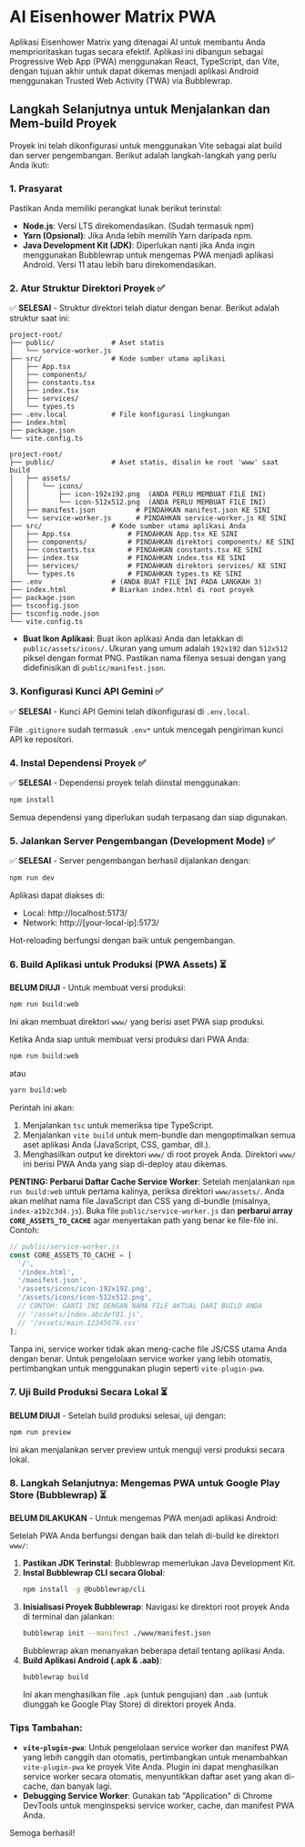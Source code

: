 
# AI Eisenhower Matrix PWA

Aplikasi Eisenhower Matrix yang ditenagai AI untuk membantu Anda memprioritaskan tugas secara efektif. Aplikasi ini dibangun sebagai Progressive Web App (PWA) menggunakan React, TypeScript, dan Vite, dengan tujuan akhir untuk dapat dikemas menjadi aplikasi Android menggunakan Trusted Web Activity (TWA) via Bubblewrap.

## Langkah Selanjutnya untuk Menjalankan dan Mem-build Proyek

Proyek ini telah dikonfigurasi untuk menggunakan Vite sebagai alat build dan server pengembangan. Berikut adalah langkah-langkah yang perlu Anda ikuti:

### 1. Prasyarat

Pastikan Anda memiliki perangkat lunak berikut terinstal:
*   **Node.js**: Versi LTS direkomendasikan. (Sudah termasuk npm)
*   **Yarn (Opsional)**: Jika Anda lebih memilih Yarn daripada npm.
*   **Java Development Kit (JDK)**: Diperlukan nanti jika Anda ingin menggunakan Bubblewrap untuk mengemas PWA menjadi aplikasi Android. Versi 11 atau lebih baru direkomendasikan.

### 2. Atur Struktur Direktori Proyek ✅

✅ **SELESAI** - Struktur direktori telah diatur dengan benar. Berikut adalah struktur saat ini:

```
project-root/
├── public/              # Aset statis
│   └── service-worker.js
├── src/                 # Kode sumber utama aplikasi
│   ├── App.tsx
│   ├── components/
│   ├── constants.tsx
│   ├── index.tsx
│   ├── services/
│   └── types.ts
├── .env.local           # File konfigurasi lingkungan
├── index.html
├── package.json
└── vite.config.ts
```

```
project-root/
├── public/              # Aset statis, disalin ke root 'www' saat build
│   ├── assets/
│   │   └── icons/
│   │       ├── icon-192x192.png  (ANDA PERLU MEMBUAT FILE INI)
│   │       └── icon-512x512.png  (ANDA PERLU MEMBUAT FILE INI)
│   ├── manifest.json          # PINDAHKAN manifest.json KE SINI
│   └── service-worker.js      # PINDAHKAN service-worker.js KE SINI
├── src/                 # Kode sumber utama aplikasi Anda
│   ├── App.tsx              # PINDAHKAN App.tsx KE SINI
│   ├── components/          # PINDAHKAN direktori components/ KE SINI
│   ├── constants.tsx        # PINDAHKAN constants.tsx KE SINI
│   ├── index.tsx            # PINDAHKAN index.tsx KE SINI
│   ├── services/            # PINDAHKAN direktori services/ KE SINI
│   └── types.ts             # PINDAHKAN types.ts KE SINI
├── .env                 # (ANDA BUAT FILE INI PADA LANGKAH 3)
├── index.html           # Biarkan index.html di root proyek
├── package.json
├── tsconfig.json
├── tsconfig.node.json
└── vite.config.ts
```

*   **Buat Ikon Aplikasi**: Buat ikon aplikasi Anda dan letakkan di `public/assets/icons/`. Ukuran yang umum adalah `192x192` dan `512x512` piksel dengan format PNG. Pastikan nama filenya sesuai dengan yang didefinisikan di `public/manifest.json`.

### 3. Konfigurasi Kunci API Gemini ✅

✅ **SELESAI** - Kunci API Gemini telah dikonfigurasi di `.env.local`.

File `.gitignore` sudah termasuk `.env*` untuk mencegah pengiriman kunci API ke repositori.

### 4. Instal Dependensi Proyek ✅

✅ **SELESAI** - Dependensi proyek telah diinstal menggunakan:

```bash
npm install
```

Semua dependensi yang diperlukan sudah terpasang dan siap digunakan.

### 5. Jalankan Server Pengembangan (Development Mode) ✅

✅ **SELESAI** - Server pengembangan berhasil dijalankan dengan:

```bash
npm run dev
```

Aplikasi dapat diakses di:
- Local: http://localhost:5173/
- Network: http://[your-local-ip]:5173/

Hot-reloading berfungsi dengan baik untuk pengembangan.

### 6. Build Aplikasi untuk Produksi (PWA Assets) ⏳

**BELUM DIUJI** - Untuk membuat versi produksi:

```bash
npm run build:web
```

Ini akan membuat direktori `www/` yang berisi aset PWA siap produksi.

Ketika Anda siap untuk membuat versi produksi dari PWA Anda:
```bash
npm run build:web
```
atau
```bash
yarn build:web
```
Perintah ini akan:
1.  Menjalankan `tsc` untuk memeriksa tipe TypeScript.
2.  Menjalankan `vite build` untuk mem-bundle dan mengoptimalkan semua aset aplikasi Anda (JavaScript, CSS, gambar, dll.).
3.  Menghasilkan output ke direktori `www/` di root proyek Anda. Direktori `www/` ini berisi PWA Anda yang siap di-deploy atau dikemas.

**PENTING: Perbarui Daftar Cache Service Worker**:
Setelah menjalankan `npm run build:web` untuk pertama kalinya, periksa direktori `www/assets/`. Anda akan melihat nama file JavaScript dan CSS yang di-bundle (misalnya, `index-a1b2c3d4.js`).
Buka file `public/service-worker.js` dan **perbarui array `CORE_ASSETS_TO_CACHE`** agar menyertakan path yang benar ke file-file ini. Contoh:
```javascript
// public/service-worker.js
const CORE_ASSETS_TO_CACHE = [
  '/',
  '/index.html',
  '/manifest.json',
  '/assets/icons/icon-192x192.png',
  '/assets/icons/icon-512x512.png',
  // CONTOH: GANTI INI DENGAN NAMA FILE AKTUAL DARI BUILD ANDA
  // '/assets/index.abcdef01.js',
  // '/assets/main.12345678.css'
];
```
Tanpa ini, service worker tidak akan meng-cache file JS/CSS utama Anda dengan benar.
Untuk pengelolaan service worker yang lebih otomatis, pertimbangkan untuk menggunakan plugin seperti `vite-plugin-pwa`.

### 7. Uji Build Produksi Secara Lokal ⏳

**BELUM DIUJI** - Setelah build produksi selesai, uji dengan:

```bash
npm run preview
```

Ini akan menjalankan server preview untuk menguji versi produksi secara lokal.

### 8. Langkah Selanjutnya: Mengemas PWA untuk Google Play Store (Bubblewrap) ⏳

**BELUM DILAKUKAN** - Untuk mengemas PWA menjadi aplikasi Android:

Setelah PWA Anda berfungsi dengan baik dan telah di-build ke direktori `www/`:

1.  **Pastikan JDK Terinstal**: Bubblewrap memerlukan Java Development Kit.
2.  **Instal Bubblewrap CLI secara Global**:
    ```bash
    npm install -g @bubblewrap/cli
    ```
3.  **Inisialisasi Proyek Bubblewrap**: Navigasi ke direktori root proyek Anda di terminal dan jalankan:
    ```bash
    bubblewrap init --manifest ./www/manifest.json
    ```
    Bubblewrap akan menanyakan beberapa detail tentang aplikasi Anda.
4.  **Build Aplikasi Android (.apk & .aab)**:
    ```bash
    bubblewrap build
    ```
    Ini akan menghasilkan file `.apk` (untuk pengujian) dan `.aab` (untuk diunggah ke Google Play Store) di direktori proyek Anda.

### Tips Tambahan:

*   **`vite-plugin-pwa`**: Untuk pengelolaan service worker dan manifest PWA yang lebih canggih dan otomatis, pertimbangkan untuk menambahkan `vite-plugin-pwa` ke proyek Vite Anda. Plugin ini dapat menghasilkan service worker secara otomatis, menyuntikkan daftar aset yang akan di-cache, dan banyak lagi.
*   **Debugging Service Worker**: Gunakan tab "Application" di Chrome DevTools untuk menginspeksi service worker, cache, dan manifest PWA Anda.

Semoga berhasil!
